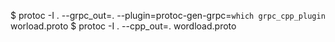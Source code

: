 $ protoc -I . --grpc_out=. --plugin=protoc-gen-grpc=`which grpc_cpp_plugin` worload.proto
$ protoc -I . --cpp_out=. wordload.proto
